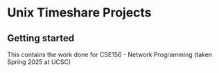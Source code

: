 # Unix Timeshare Projects



## Getting started
This contains the work done for CSE156 - Network Programming (taken Spring 2025 at UCSC)

